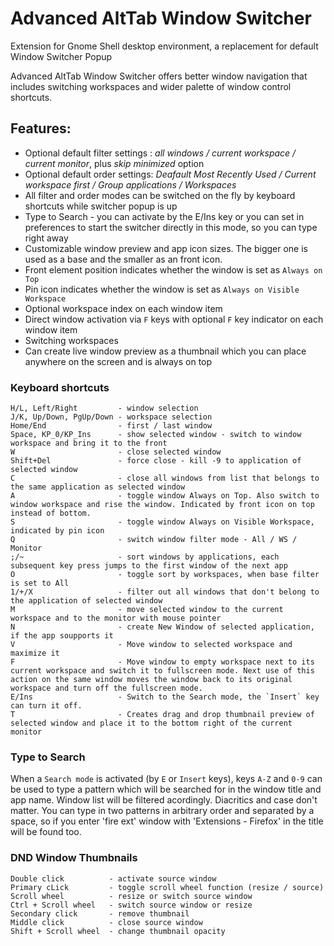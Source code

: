 # Advanced AltTab Window Switcher
Extension for Gnome Shell desktop environment, a replacement for default Window Switcher Popup

Advanced AltTab Window Switcher offers better window navigation that includes switching workspaces and wider palette of window control shortcuts.
## Features:

- Optional default filter settings : *all windows / current workspace / current monitor*, plus *skip minimized* option
- Optional default order settings: *Deafault Most Recently Used / Current workspace first / Group applications / Workspaces*
- All filter and order modes can be switched on the fly by keyboard shortcuts while switcher popup is up
- Type to Search - you can activate by the E/Ins key or you can set in preferences to start the switcher directly in this mode, so you can type right away
- Customizable window preview and app icon sizes. The bigger one is used as a base and the smaller as an front icon.
- Front element position indicates whether the window is set as `Always on Top`
- Pin icon indicates whether the window is set as `Always on Visible Workspace`
- Optional workspace index on each window item
- Direct window activation via `F` keys with optional `F` key indicator on each window item
- Switching workspaces
- Can create live window preview as a thumbnail which you can place anywhere on the screen and is always on top

### Keyboard shortcuts

    H/L, Left/Right         - window selection
    J/K, Up/Down, PgUp/Down - workspace selection
    Home/End                - first / last window
    Space, KP_0/KP_Ins      - show selected window - switch to window workspace and bring it to the front
    W                       - close selected window
    Shift+Del               - force close - kill -9 to application of selected window
    C                       - close all windows from list that belongs to the same application as selected window
    A                       - toggle window Always on Top. Also switch to window workspace and rise the window. Indicated by front icon on top instead of bottom.
    S                       - toggle window Always on Visible Workspace, indicated by pin icon
    Q                       - switch window filter mode - All / WS / Monitor
    ;/~                     - sort windows by applications, each subsequent key press jumps to the first window of the next app
    O                       - toggle sort by workspaces, when base filter is set to All
    1/+/X                   - filter out all windows that don't belong to the application of selected window
    M                       - move selected window to the current workspace and to the monitor with mouse pointer
    N                       - create New Window of selected application, if the app soupports it
    V                       - Move window to selected workspace and maximize it
    F                       - Move window to empty workspace next to its current workspace and switch it to fullscreen mode. Next use of this action on the same window moves the window back to its original workspace and turn off the fullscreen mode.
    E/Ins                   - Switch to the Search mode, the `Insert` key can turn it off.
    T                       - Creates drag and drop thumbnail preview of selected window and place it to the bottom right of the current monitor

### Type to Search

When a `Search mode` is activated (by `E` or `Insert` keys), keys `A-Z` and `0-9` can be used to type a pattern which will be searched for in the window title and app name. Window list will be filtered acordingly. Diacritics and case don't matter. You can type in two patterns in arbitrary order and separated by a space, so if you enter 'fire ext' window with 'Extensions - Firefox' in the title will be found too.

### DND Window Thumbnails

    Double click          - activate source window
    Primary cLick         - toggle scroll wheel function (resize / source)
    Scroll wheel          - resize or switch source window
    Ctrl + Scroll wheel   - switch source window or resize
    Secondary click       - remove thumbnail
    Middle click          - close source window
    Shift + Scroll wheel  - change thumbnail opacity
 
 
 
 
